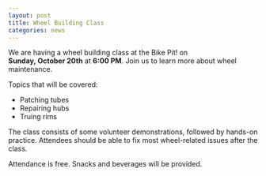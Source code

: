 ```yaml
---
layout: post
title: Wheel Building Class 
categories: news
---
```


We are having a wheel building class at the Bike Pit! on __Sunday,&nbsp;October&nbsp;20th__ at __6:00&nbsp;PM__. Join us to learn more about wheel maintenance.

Topics that will be covered:
 
- Patching tubes
- Repairing hubs
- Truing rims

The class consists of some volunteer demonstrations, followed by hands-on practice. Attendees should be able to fix most wheel-related issues after the class. 

Attendance is free. Snacks and beverages will be provided.

<span class="icon-heart"></span>
